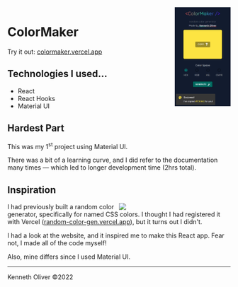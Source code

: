 <img src="preview_Chrome_iPhone_SE.png" width="25%" align="right" />

# ColorMaker

Try it out: [colormaker.vercel.app](https://colormaker.vercel.app)

## Technologies I used...
* React
* React Hooks
* Material UI

## Hardest Part
This was my 1<sup>st</sup> project using Material UI.

There was a bit of a learning curve, and I did refer to the documentation many times — which led to longer development time (2hrs total).

## Inspiration

<img src="https://user-images.githubusercontent.com/70860732/155218584-4a63ba0f-6557-40de-8b89-f88691aa7709.png" width="50%" align="right" />

I had previously built a random color generator, specifically for named CSS colors. I thought I had registered it with Vercel ([random-color-gen.vercel.app](https://random-color-gen.vercel.app)), but it turns out I didn't.

I had a look at the website, and it inspired me to make this React app. Fear not, I made all of the code myself!

Also, mine differs since I used Material UI. 

---
Kenneth Oliver ©2022
